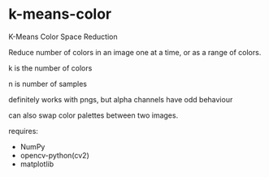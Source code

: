 # k-means-color
K-Means Color Space Reduction

Reduce number of colors in an image one at a time, or as a range of colors.

k is the number of colors

n is number of samples

definitely works with pngs, but alpha channels have odd behaviour

can also swap color palettes between two images.

requires:
  - NumPy
  - opencv-python(cv2)
  - matplotlib
